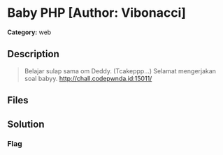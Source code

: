 # Baby PHP [Author: Vibonacci]

**Category:** web
## Description
>Belajar sulap sama om Deddy.
(Tcakeppp...)
Selamat mengerjakan soal babyy.
http://chall.codepwnda.id:15011/

## Files



## Solution

### Flag

